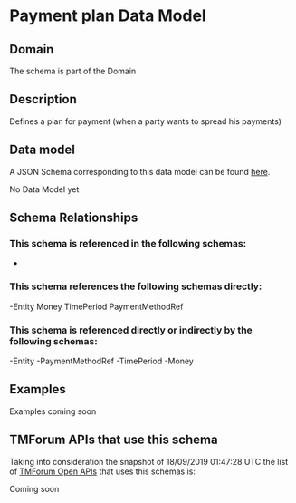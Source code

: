 # Payment plan Data Model

## Domain

The  schema is part of the  Domain

## Description

Defines a plan for payment (when a party wants to spread his payments)

## Data model

A JSON Schema corresponding to this data model can be found
[here](https://github.com/tmforum-rand/schemas/blob/master/Customer/PaymentPlan.schema.json).

No Data Model yet

## Schema Relationships

### This schema is referenced in the following schemas:

-

### This schema references the following schemas directly:

-Entity
Money
TimePeriod
PaymentMethodRef

### This schema is referenced directly or indirectly by the following schemas:

-Entity
-PaymentMethodRef
-TimePeriod
-Money



## Examples

Examples coming soon

## TMForum APIs that use this schema

Taking into consideration the snapshot of 18/09/2019 01:47:28 UTC the list of [TMForum Open APIs](https://www.tmforum.org/open-apis/) that uses this schemas is:

Coming soon